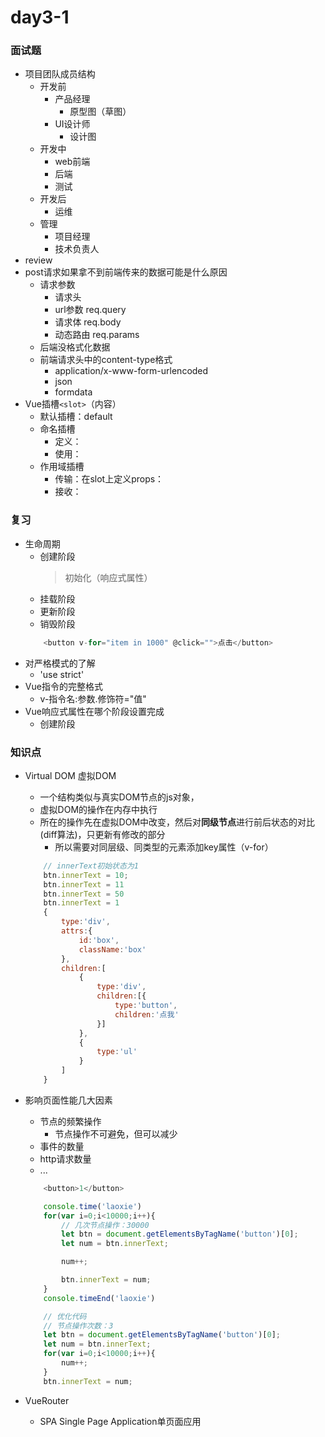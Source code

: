 # day3-1

### 面试题
* 项目团队成员结构
    * 开发前
        * 产品经理
            * 原型图（草图）
        * UI设计师
            * 设计图
    * 开发中
        * web前端
        * 后端
        * 测试
    * 开发后
        * 运维
    * 管理 
        * 项目经理
        * 技术负责人
* review
* post请求如果拿不到前端传来的数据可能是什么原因
    * 请求参数
        * 请求头
        * url参数   req.query
        * 请求体    req.body
        * 动态路由  req.params
    * 后端没格式化数据
    * 前端请求头中的content-type格式
        * application/x-www-form-urlencoded
        * json
        * formdata
* Vue插槽`<slot>`（内容）
    * 默认插槽：default
    * 命名插槽
        * 定义： <slot name='header'/>
        * 使用：<template v-slot:header></template>
    * 作用域插槽
        * 传输：在slot上定义props：<slot name="header" username="xxx" v-bind:a="100">
        * 接收：<template v-slot:header="{username,a}">{{username}}</template>
### 复习
* 生命周期
    * 创建阶段
        > 初始化（响应式属性）
    * 挂载阶段
    * 更新阶段
    * 销毁阶段
    ```js
        <button v-for="item in 1000" @click="">点击</button>
    ```
* 对严格模式的了解
    * 'use strict'
* Vue指令的完整格式
    * v-指令名:参数.修饰符="值"
* Vue响应式属性在哪个阶段设置完成
    * 创建阶段

### 知识点
* Virtual DOM 虚拟DOM
    * 一个结构类似与真实DOM节点的js对象，
    * 虚拟DOM的操作在内存中执行
    * 所在的操作先在虚拟DOM中改变，然后对**同级节点**进行前后状态的对比(diff算法)，只更新有修改的部分
        * 所以需要对同层级、同类型的元素添加key属性（v-for）

    ```js
        // innerText初始状态为1
        btn.innerText = 10;
        btn.innerText = 11
        btn.innerText = 50
        btn.innerText = 1
        {
            type:'div',
            attrs:{
                id:'box',
                className:'box'
            },
            children:[
                {
                    type:'div',
                    children:[{
                        type:'button',
                        children:'点我'
                    }]
                },
                {
                    type:'ul'
                }
            ]
        }
    ```

* 影响页面性能几大因素
    * 节点的频繁操作
        * 节点操作不可避免，但可以减少
    * 事件的数量
    * http请求数量
    * ...
    ```js
        <button>1</button>

        console.time('laoxie')
        for(var i=0;i<10000;i++){
            // 几次节点操作：30000
            let btn = document.getElementsByTagName('button')[0];
            let num = btn.innerText;

            num++;

            btn.innerText = num;
        }
        console.timeEnd('laoxie')

        // 优化代码
        // 节点操作次数：3
        let btn = document.getElementsByTagName('button')[0];
        let num = btn.innerText;
        for(var i=0;i<10000;i++){
            num++;
        }
        btn.innerText = num;

    ```
* VueRouter
    * SPA   Single Page Application单页面应用